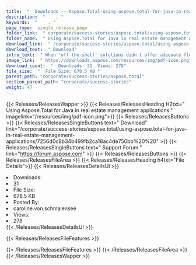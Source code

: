 ```yaml
---
title:  "  Downloads ---Aspose.Total-using-aspose.total-for-java-in-real-estate-management-applications . " 
description:  "    . " 
keywords:  "    . " 
page_type:  single_release_page
folder_link:  " corporate/success-stories/aspose.total/using-aspose.total-for-java-in-real-estate-management-applications/"
folder_name:  " Using Aspose.Total for Java in real estate management applications."
download_link:  " /corporate/success-stories/aspose.total/using-aspose.total-for-java-in-real-estate-management-applications/7256d0c8b34b499fb2ca18ac4de750bb"
download_text:  " Download"
intro_text:  " When 'off-the-shelf' solutions didn't offer adequate flexibility, Softime used A..."
image_link:  " https://downloads.aspose.com/resources/img/pdf-icon.png"
download_count:  "  Downloads: 31  Views: 278"
file_size:  "  File Size: 678.5 KB "
parent_path: "corporate/success-stories/aspose.total"
section_parent_path: "corporate/success-stories"
weight: 47 
---
```


{{< Releases/ReleasesWapper >}}
  {{< Releases/ReleasesHeading H2txt=" Using Aspose.Total for Java in real estate management applications." imagelink="/resources/img/pdf-icon.png">}}
  {{< Releases/ReleasesButtons >}}
    {{< Releases/ReleasesSingleButtons text=" Download" link="/corporate/success-stories/aspose.total/using-aspose.total-for-java-in-real-estate-management-applications/7256d0c8b34b499fb2ca18ac4de750bb%20%20" >}}
    {{< Releases/ReleasesSingleButtons text=" Support Forum " link="https://forum.aspose.com" >}}
  {{< Releases/ReleasesButtons >}}
  {{< Releases/ReleasesFileArea >}}
    {{< Releases/ReleasesHeading h4txt="File Details">}}
    {{< Releases/ReleasesDetailsUl >}}
             <li>Downloads:</li><li>31</li><li>File Size:</li><li>678.5 KB</li><li>Posted By:</li><li>caroline.von.schmalensee</li><li>Views:</li><li>278</li>
    {{< /Releases/ReleasesDetailsUl >}}

  {{< Releases/ReleasesFileFeatures >}}
      
  {{< /Releases/ReleasesFileFeatures >}}
 {{< /Releases/ReleasesFileArea >}}
{{< /Releases/ReleasesWapper >}}


